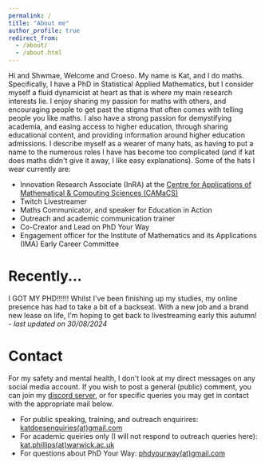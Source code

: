 ```yaml
---
permalink: /
title: "About me"
author_profile: true
redirect_from: 
  - /about/
  - /about.html
---
```



Hi and Shwmae, Welcome and Croeso. My name is Kat, and I do maths. Specifically, I have a PhD in Statistical Applied Mathematics, but I consider myself a fluid dynamicist at heart as that is where my main research interests lie. I enjoy sharing my passion for maths with others, and encouraging people to get past the stigma that often comes with telling people you like maths. I also have a strong passion for demystifying academia, and easing access to higher education, through sharing educational content, and providing information around higher education admissions. 
I describe myself as a wearer of many hats, as having to put a name to the numerous roles I have has become too complicated (and if kat does maths didn't give it away, I like easy explanations). Some of the hats I wear currently are: 
* Innovation Research Associate (InRA) at the [Centre for Applications of Mathematical & Computing Sciences (CAMaCS)](https://warwick.ac.uk/fac/sci/camacs/)
* Twitch Livestreamer
* Maths Communicator, and speaker for Education in Action
* Outreach and academic communication trainer 
* Co-Creator and Lead on PhD Your Way 
* Engagement officer for the Institute of Mathematics and its Applications (IMA) Early Career Committee


Recently...
====
I GOT MY PHD!!!!!! Whilst I've been finishing up my studies, my online presence has had to take a bit of a backseat. With a new job and a brand new lease on life, I'm hoping to get back to livestreaming early this autumn! <i>- last updated on 30/08/2024</i>

Contact
====

For my safety and mental health, I don't look at my direct messages on any social media account. If you wish to post a general (public) comment, you can join my [discord server](https://discord.gg/AwjsJPth7s), or for specific queries you may get in contact with the appropriate mail below. 

* For public speaking, training, and outreach enquirires: [katdoesenquiries(at)gmail.com](mailto:katdoesenquiries@gmail.com)
* For academic queiries only (I will not respond to outreach queries here): [kat.phillips(at)warwick.ac.uk](mailto:kat.phillips@warwick.ac.uk) 
* For questions about PhD Your Way: [phdyourway(at)gmail.com](mailto:phdyourway@gmail.com)
